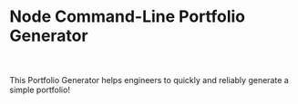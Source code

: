 # Node Command-Line Portfolio Generator <br/><br/>
This Portfolio Generator helps engineers to quickly and reliably generate a simple portfolio!
